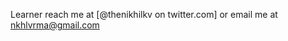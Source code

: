 Learner
reach me at [@thenikhilkv on twitter.com] or email me at nkhlvrma@gmail.com
<!---
nkhlvrma/nkhlvrma is a ✨ special ✨ repository because its `README.md` (this file) appears on your GitHub profile.
You can click the Preview link to take a look at your changes.
--->
